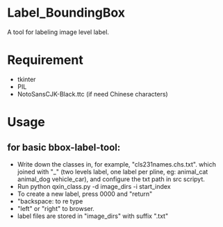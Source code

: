 # Label_BoundingBox
A tool for labeling image level label.

# Requirement
- tkinter
- PIL
- NotoSansCJK-Black.ttc (if need Chinese characters)

# Usage
## for basic bbox-label-tool:
- Write down the classes in, for example, "cls231names.chs.txt". which joined with "_" (two levels label, one label per pline, eg: animal_cat animal_dog vehicle_car), and configure the txt path in src scripyt.
- Run python qxin_class.py -d image_dirs -i start_index
- To create a new label, press 0000 and "return"
- "backspace: to re type
- "left" or "right" to browser.
- label files are stored in "image_dirs" with suffix ".txt"
